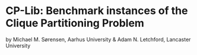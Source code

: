 # CP-Lib: Benchmark instances of the Clique Partitioning Problem
by Michael M. Sørensen, Aarhus University & Adam N. Letchford, Lancaster University

